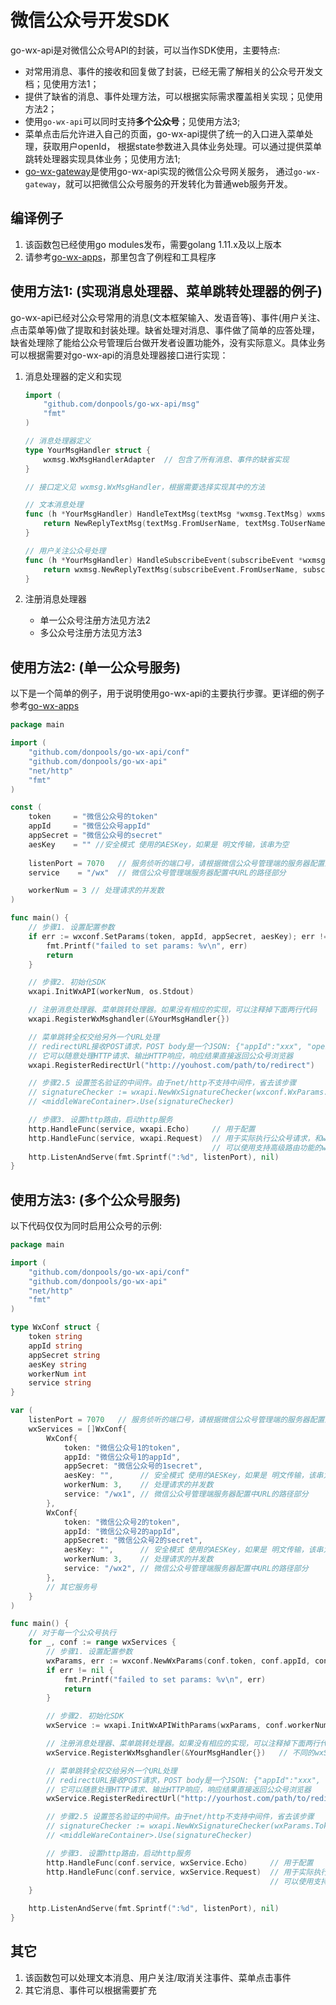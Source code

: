 # 微信公众号开发SDK

go-wx-api是对微信公众号API的封装，可以当作SDK使用，主要特点:

 - 对常用消息、事件的接收和回复做了封装，已经无需了解相关的公众号开发文档；见使用方法1；
 - 提供了缺省的消息、事件处理方法，可以根据实际需求覆盖相关实现；见使用方法2；
 - 使用`go-wx-api`可以同时支持**多个公众号**；见使用方法3;
 - 菜单点击后允许进入自己的页面，go-wx-api提供了统一的入口进入菜单处理，获取用户openId，
   根据state参数进入具体业务处理。可以通过提供菜单跳转处理器实现具体业务；见使用方法1;
 - [go-wx-gateway](https://github.com/rosbit/go-wx-gateway)是使用go-wx-api实现的微信公众号网关服务，
   通过`go-wx-gateway`，就可以把微信公众号服务的开发转化为普通web服务开发。

## 编译例子
 1. 该函数包已经使用go modules发布，需要golang 1.11.x及以上版本
 1. 请参考[go-wx-apps](https://github.com/rosbit/go-wx-apps)，那里包含了例程和工具程序

## 使用方法1: (实现消息处理器、菜单跳转处理器的例子)

go-wx-api已经对公众号常用的消息(文本框架输入、发语音等)、事件(用户关注、点击菜单等)做了提取和封装处理。缺省处理对消息、事件做了简单的应答处理，缺省处理除了能给公众号管理后台做开发者设置功能外，没有实际意义。具体业务可以根据需要对go-wx-api的消息处理器接口进行实现：

 1. 消息处理器的定义和实现

    ```go
    import (
        "github.com/donpools/go-wx-api/msg"
        "fmt"
    )

    // 消息处理器定义
    type YourMsgHandler struct {
        wxmsg.WxMsgHandlerAdapter  // 包含了所有消息、事件的缺省实现
    }

    // 接口定义见 wxmsg.WxMsgHandler，根据需要选择实现其中的方法

    // 文本消息处理
    func (h *YourMsgHandler) HandleTextMsg(textMsg *wxmsg.TextMsg) wxmsg.ReplyMsg {
        return NewReplyTextMsg(textMsg.FromUserName, textMsg.ToUserName, fmt.Sprintf("收到了消息:%s", textMsg.Content))
    }

    // 用户关注公众号处理
    func (h *YourMsgHandler) HandleSubscribeEvent(subscribeEvent *wxmsg.SubscribeEvent) wxmsg.ReplyMsg {
        return wxmsg.NewReplyTextMsg(subscribeEvent.FromUserName, subscribeEvent.ToUserName, "welcome")
    }
    ```

 1. 注册消息处理器
    - 单一公众号注册方法见方法2
    - 多公众号注册方法见方法3

## 使用方法2: (单一公众号服务)

以下是一个简单的例子，用于说明使用go-wx-api的主要执行步骤。更详细的例子参考[go-wx-apps](https://github.com/rosbit/go-wx-apps)

```go
package main

import (
	"github.com/donpools/go-wx-api/conf"
	"github.com/donpools/go-wx-api"
	"net/http"
	"fmt"
)

const (
	token     = "微信公众号的token"
	appId     = "微信公众号appId"
	appSecret = "微信公众号的secret"
	aesKey    = "" //安全模式 使用的AESKey，如果是 明文传输，该串为空
	
	listenPort = 7070   // 服务侦听的端口号，请根据微信公众号管理端的服务器配置正确设置
	service    = "/wx"  // 微信公众号管理端服务器配置中URL的路径部分

	workerNum = 3 // 处理请求的并发数
)

func main() {
	// 步骤1. 设置配置参数
	if err := wxconf.SetParams(token, appId, appSecret, aesKey); err != nil {
		fmt.Printf("failed to set params: %v\n", err)
		return
	}

	// 步骤2. 初始化SDK
	wxapi.InitWxAPI(workerNum, os.Stdout)

	// 注册消息处理器、菜单跳转处理器。如果没有相应的实现，可以注释掉下面两行代码
	wxapi.RegisterWxMsghandler(&YourMsgHandler{})

	// 菜单跳转全权交给另外一个URL处理
	// redirectURL接收POST请求，POST body是一个JSON: {"appId":"xxx", "openId", "xxx", "state": "xxx", "userInfo": {}}
	// 它可以随意处理HTTP请求、输出HTTP响应，响应结果直接返回公众号浏览器
	wxapi.RegisterRedirectUrl("http://youhost.com/path/to/redirect")

	// 步骤2.5 设置签名验证的中间件。由于net/http不支持中间件，省去该步骤
	// signatureChecker := wxapi.NewWxSignatureChecker(wxconf.WxParams.Token, 0, []string{service})
	// <middleWareContainer>.Use(signatureChecker)

	// 步骤3. 设置http路由，启动http服务
	http.HandleFunc(service, wxapi.Echo)     // 用于配置
	http.HandleFunc(service, wxapi.Request)  // 用于实际执行公众号请求，和wxapi.Echo只能使用一个。
	                                         // 可以使用支持高级路由功能的web框架同时设置，参考 github.com/donpools/go-wx-api/samples/wx-echo-server
	http.ListenAndServe(fmt.Sprintf(":%d", listenPort), nil)
}
```

## 使用方法3: (多个公众号服务)

以下代码仅仅为同时启用公众号的示例:

```go
package main

import (
	"github.com/donpools/go-wx-api/conf"
	"github.com/donpools/go-wx-api"
	"net/http"
	"fmt"
)

type WxConf struct {
	token string
	appId string
	appSecret string
	aesKey string
	workerNum int
	service string
}

var (
	listenPort = 7070   // 服务侦听的端口号，请根据微信公众号管理端的服务器配置正确设置
	wxServices = []WxConf{
		WxConf{
			token: "微信公众号1的token",
			appId: "微信公众号1的appId",
			appSecret: "微信公众号的1secret",
			aesKey: "",      // 安全模式 使用的AESKey，如果是 明文传输，该串为空
			workerNum: 3,    // 处理请求的并发数
			service: "/wx1", // 微信公众号管理端服务器配置中URL的路径部分
		},
		WxConf{
			token: "微信公众号2的token",
			appId: "微信公众号2的appId",
			appSecret: "微信公众号2的secret",
			aesKey: "",      // 安全模式 使用的AESKey，如果是 明文传输，该串为空
			workerNum: 3,    // 处理请求的并发数
			service: "/wx2", // 微信公众号管理端服务器配置中URL的路径部分
		},
		// 其它服务号
	}
)

func main() {
	// 对于每一个公众号执行
	for _, conf := range wxServices {
		// 步骤1. 设置配置参数
		wxParams, err := wxconf.NewWxParams(conf.token, conf.appId, conf.appSecret, conf.aesKey)
		if err != nil {
			fmt.Printf("failed to set params: %v\n", err)
			return
		}

		// 步骤2. 初始化SDK
		wxService := wxapi.InitWxAPIWithParams(wxParams, conf.workerNum, os.Stdout)

		// 注册消息处理器、菜单跳转处理器。如果没有相应的实现，可以注释掉下面两行代码
		wxService.RegisterWxMsghandler(&YourMsgHandler{})   // 不同的wxService可以有不同的MsgHandler

		// 菜单跳转全权交给另外一个URL处理
		// redirectURL接收POST请求，POST body是一个JSON: {"appId":"xxx", "openId", "xxx", "state": "xxx", "userInfo": {}}
		// 它可以随意处理HTTP请求、输出HTTP响应，响应结果直接返回公众号浏览器
		wxService.RegisterRedirectUrl("http://yourhost.com/path/to/redirect")

		// 步骤2.5 设置签名验证的中间件。由于net/http不支持中间件，省去该步骤
		// signatureChecker := wxapi.NewWxSignatureChecker(wxParams.Token, 0, []string{conf.service})
		// <middleWareContainer>.Use(signatureChecker)

		// 步骤3. 设置http路由，启动http服务
		http.HandleFunc(conf.service, wxService.Echo)     // 用于配置
		http.HandleFunc(conf.service, wxService.Request)  // 用于实际执行公众号请求，和wxService.Echo只能使用一个。
		                                                  // 可以使用支持高级路由功能的web框架同时设置
	}

	http.ListenAndServe(fmt.Sprintf(":%d", listenPort), nil)
}

```

## 其它
 1. 该函数包可以处理文本消息、用户关注/取消关注事件、菜单点击事件
 2. 其它消息、事件可以根据需要扩充
